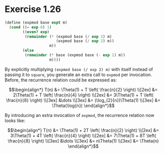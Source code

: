 # Exercise 1.26

```scm
(define (expmod base expt m)
  (cond ((= exp 0) 1)
        ((even? exp)
         (remainder (* (expmod base (/ exp 2) m)
                       (expmod base (/ exp 2) m))
                    m))
        (else
         (remainder (* base (expmod base (- exp 1) m))
                    m))))
```

By explicitly multiplying `(expmod base (/ exp 2) m)` with itself instead of passing it to `square`, you generate an
extra call to `expmod` per invocation. Before, the recurrence relation could be expressed as:

```math
\begin{align*}

T(n) &= \Theta(1) + T \left( \frac{n}{2} \right) \\[2ex]

&= 2\Theta(1) + T \left( \frac{n}{4} \right) \\[2ex]

&= 3\Theta(1) + T \left( \frac{n}{8} \right) \\[3ex]

&\dots \\[3ex]

&= (\log_{2}{n})\Theta(1) \\[3ex]

&= \Theta(\log{n})

\end{align*}
```

By introducing an extra invocation of `expmod`, the recurrence relation now looks like:

```math
\begin{align*}

T(n) &= \Theta(1) + 2T \left( \frac{n}{2} \right) \\[2ex]

&= 3\Theta(1) + 4T \left( \frac{n}{4} \right) \\[2ex]

&= 7\Theta(1) + 8T \left( \frac{n}{8} \right) \\[3ex]

&\dots \\[3ex]

&= n\Theta(1) \\[3ex]

&= \Theta(n)

\end{align*}
```
